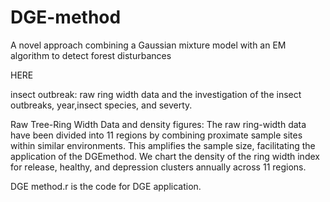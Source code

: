 # DGE-method
A novel approach combining a Gaussian mixture model with an EM algorithm to detect forest disturbances

HERE

insect outbreak: raw ring width data and the investigation of the insect outbreaks, year,insect species, and severty.

Raw Tree-Ring Width Data and density figures: The raw ring-width data have been divided into 11 regions by combining proximate sample sites within similar environments. This amplifies the sample size, facilitating the application of the DGEmethod. We chart the density of the ring width index for release, healthy, and depression clusters annually across 11 regions.

DGE method.r is the code for DGE application.
